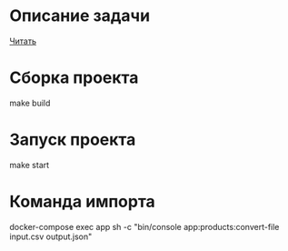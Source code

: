 # Описание задачи
[Читать](task/readme.txt)

# Сборка проекта
make build

# Запуск проекта
make start

# Команда импорта
docker-compose exec app sh -c "bin/console app:products:convert-file input.csv output.json"
